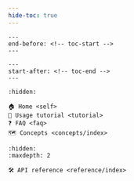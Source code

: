 ```yaml
---
hide-toc: true
---
```


```{include} README.md
---
end-before: <!-- toc-start -->
---
```

```{include} README.md
---
start-after: <!-- toc-end -->
---
```

```{toctree}
:hidden:

🏠 Home <self>
🚀 Usage tutorial <tutorial>
❓ FAQ <faq>
🗺️ Concepts <concepts/index>
```

```{toctree}
:hidden:
:maxdepth: 2

🛠️ API reference <reference/index>
```

